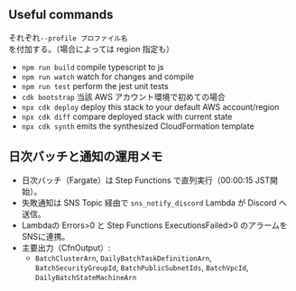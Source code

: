 ## Useful commands

それぞれ`--profile プロファイル名`を付加する。（場合によっては region 指定も）

- `npm run build` compile typescript to js
- `npm run watch` watch for changes and compile
- `npm run test` perform the jest unit tests
- `cdk bootstrap` 当該 AWS アカウント環境で初めての場合
- `npx cdk deploy` deploy this stack to your default AWS account/region
- `npx cdk diff` compare deployed stack with current state
- `npx cdk synth` emits the synthesized CloudFormation template

## 日次バッチと通知の運用メモ

- 日次バッチ（Fargate）は Step Functions で直列実行（00:00:15 JST開始）。
- 失敗通知は SNS Topic 経由で `sns_notify_discord` Lambda が Discord へ送信。
- Lambdaの Errors>0 と Step Functions ExecutionsFailed>0 のアラームをSNSに連携。
- 主要出力（CfnOutput）:
  - `BatchClusterArn`, `DailyBatchTaskDefinitionArn`, `BatchSecurityGroupId`, `BatchPublicSubnetIds`, `BatchVpcId`, `DailyBatchStateMachineArn`
